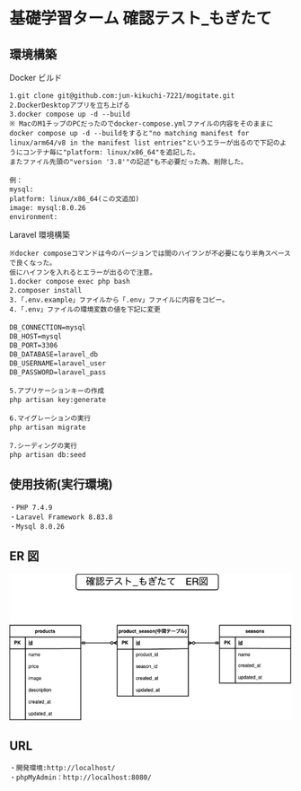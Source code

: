 # 基礎学習ターム 確認テスト\_もぎたて

## 環境構築

Docker ビルド

    1.git clone git@github.com:jun-kikuchi-7221/mogitate.git
    2.DockerDesktopアプリを立ち上げる
    3.docker compose up -d --build
    ※ MacのM1チップのPCだったのでdocker-compose.ymlファイルの内容をそのままに
    docker compose up -d --buildをすると"no matching manifest for linux/arm64/v8 in the manifest list entries"というエラーが出るので下記のようにコンテナ毎に"platform: linux/x86_64"を追記した。
    またファイル先頭の"version '3.8'"の記述"も不必要だった為、削除した。

    例：
    mysql:
    platform: linux/x86_64(この文追加)
    image: mysql:8.0.26
    environment:

Laravel 環境構築

    ※docker composeコマンドは今のバージョンでは間のハイフンが不必要になり半角スペースで良くなった。
    仮にハイフンを入れるとエラーが出るので注意。
    1.docker compose exec php bash
    2.composer install
    3.「.env.example」ファイルから「.env」ファイルに内容をコピー。
    4.「.env」ファイルの環境変数の値を下記に変更

    DB_CONNECTION=mysql
    DB_HOST=mysql
    DB_PORT=3306
    DB_DATABASE=laravel_db
    DB_USERNAME=laravel_user
    DB_PASSWORD=laravel_pass

    5.アプリケーションキーの作成
    php artisan key:generate

    6.マイグレーションの実行
    php artisan migrate
    
    7.シーディングの実行
    php artisan db:seed

## 使用技術(実行環境)

    ・PHP 7.4.9
    ・Laravel Framework 8.83.8
    ・Mysql 8.0.26

## ER 図
![ER図](./docs/images/mogitate.drawio.png)



## URL

    ・開発環境:http://localhost/
    ・phpMyAdmin：http://localhost:8080/
